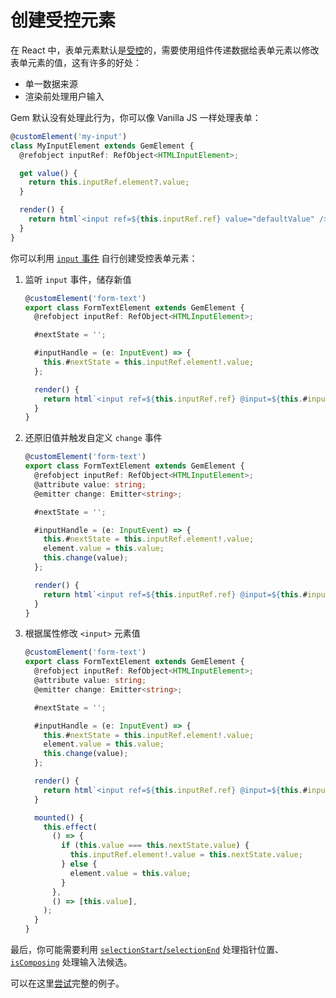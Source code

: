 # 创建受控元素

在 React 中，表单元素默认是[受控](https://reactjs.org/docs/forms.html#controlled-components)的，需要使用组件传递数据给表单元素以修改表单元素的值，这有许多的好处：

- 单一数据来源
- 渲染前处理用户输入

Gem 默认没有处理此行为，你可以像 Vanilla JS 一样处理表单：

```ts
@customElement('my-input')
class MyInputElement extends GemElement {
  @refobject inputRef: RefObject<HTMLInputElement>;

  get value() {
    return this.inputRef.element?.value;
  }

  render() {
    return html`<input ref=${this.inputRef.ref} value="defaultValue" />`;
  }
}
```

你可以利用 [`input` 事件](https://developer.mozilla.org/en-US/docs/Web/API/HTMLElement/input_event) 自行创建受控表单元素：

1. 监听 `input` 事件，储存新值

   ```ts
   @customElement('form-text')
   export class FormTextElement extends GemElement {
     @refobject inputRef: RefObject<HTMLInputElement>;

     #nextState = '';

     #inputHandle = (e: InputEvent) => {
       this.#nextState = this.inputRef.element!.value;
     };

     render() {
       return html`<input ref=${this.inputRef.ref} @input=${this.#inputHandle} />`;
     }
   }
   ```

2. 还原旧值并触发自定义 `change` 事件

   ```ts 5,11-12
   @customElement('form-text')
   export class FormTextElement extends GemElement {
     @refobject inputRef: RefObject<HTMLInputElement>;
     @attribute value: string;
     @emitter change: Emitter<string>;

     #nextState = '';

     #inputHandle = (e: InputEvent) => {
       this.#nextState = this.inputRef.element!.value;
       element.value = this.value;
       this.change(value);
     };

     render() {
       return html`<input ref=${this.inputRef.ref} @input=${this.#inputHandle} />`;
     }
   }
   ```

3. 根据属性修改 `<input>` 元素值

   ```ts 20-30
   @customElement('form-text')
   export class FormTextElement extends GemElement {
     @refobject inputRef: RefObject<HTMLInputElement>;
     @attribute value: string;
     @emitter change: Emitter<string>;

     #nextState = '';

     #inputHandle = (e: InputEvent) => {
       this.#nextState = this.inputRef.element!.value;
       element.value = this.value;
       this.change(value);
     };

     render() {
       return html`<input ref=${this.inputRef.ref} @input=${this.#inputHandle} />`;
     }

     mounted() {
       this.effect(
         () => {
           if (this.value === this.nextState.value) {
             this.inputRef.element!.value = this.nextState.value;
           } else {
             element.value = this.value;
           }
         },
         () => [this.value],
       );
     }
   }
   ```

最后，你可能需要利用 [`selectionStart`/`selectionEnd`](https://developer.mozilla.org/en-US/docs/Web/API/HTMLInputElement) 处理指针位置、[`isComposing`](https://developer.mozilla.org/en-US/docs/Web/API/KeyboardEvent/isComposing) 处理输入法候选。

可以在这里[尝试](https://gem-examples.netlify.app/controlled/)完整的例子。

